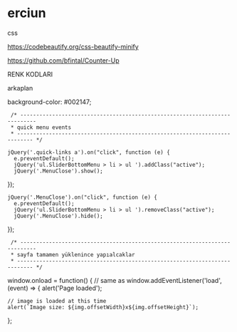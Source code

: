 # erciun
css 

https://codebeautify.org/css-beautify-minify

https://github.com/bfintal/Counter-Up


RENK KODLARI 

arkaplan 

background-color: #002147;


     /* ---------------------------------------------------------------------------
     * quick menu events 
     * --------------------------------------------------------------------------- */

    jQuery('.quick-links a').on("click", function (e) {   
      e.preventDefault();
      jQuery('ul.SliderBottomMenu > li > ul ').addClass("active");
      jQuery('.MenuClose').show();
});

    jQuery('.MenuClose').on("click", function (e) {   
      e.preventDefault();
      jQuery('ul.SliderBottomMenu > li > ul ').removeClass("active");
      jQuery('.MenuClose').hide();
});

     /* ---------------------------------------------------------------------------
     * sayfa tamamen yüklenince yapıalcaklar 
     * --------------------------------------------------------------------------- */

  window.onload = function() { // same as window.addEventListener('load', (event) => {
    alert('Page loaded');

    // image is loaded at this time
    alert(`Image size: ${img.offsetWidth}x${img.offsetHeight}`);
  };